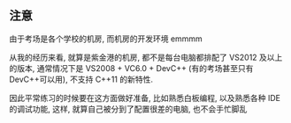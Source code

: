 ##	注意

由于考场是各个学校的机房, 而机房的开发环境 emmmm

从我的经历来看, 就算是紫金港的机房, 都不是每台电脑都排配了 VS2012 及以上的版本, 通常情况下是 VS2008 + VC6.0 + DevC++ (有的考场甚至只有 DevC++可以用), 不支持 C++11 的新特性.

因此平常练习的时候要在这方面做好准备, 比如熟悉白板编程, 以及熟悉各种 IDE 的调试功能, 这样, 就算自己被分到了配置很差的电脑, 也不会手忙脚乱

